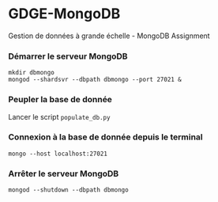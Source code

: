 # GDGE-MongoDB
Gestion de données à grande échelle - MongoDB Assignment

### Démarrer le serveur MongoDB
```
mkdir dbmongo
mongod --shardsvr --dbpath dbmongo --port 27021 &
```

### Peupler la base de donnée
Lancer le script `populate_db.py`

### Connexion à la base de donnée depuis le terminal
```
mongo --host localhost:27021
```

### Arrêter le serveur MongoDB
```
mongod --shutdown --dbpath dbmongo
```
